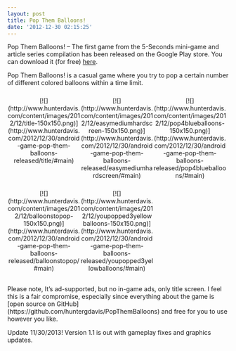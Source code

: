 ```yaml
---
layout: post
title: Pop Them Balloons!
date: '2012-12-30 02:15:25'
---
```



Pop Them Balloons! – The first game from the 5-Seconds mini-game and article series compilation has been released on the Google Play store. You can download it (for free) [here](https://play.google.com/store/apps/details?id=com.hunterdavis.popthemballoons).

Pop Them Balloons! is a casual game where you try to pop a certain number of different colored balloons within a time limit.

<table><tr><style type="text/css">
			#gallery-3 {
				margin: auto;
			}
			#gallery-3 .gallery-item {
				float: left;
				margin-top: 10px;
				text-align: center;
				width: 33%;
			}
			#gallery-3 img {
				border: 2px solid #cfcfcf;
			}
			#gallery-3 .gallery-caption {
				margin-left: 0;
			}
			/* see gallery_shortcode() in wp-includes/media.php */
		</style><div class="gallery galleryid-3646 gallery-columns-3 gallery-size-thumbnail" id="gallery-3"><dl class="gallery-item"><dt class="gallery-icon portrait">[![](http://www.hunterdavis.com/content/images/2012/12/title-150x150.png)](http://www.hunterdavis.com/2012/12/30/android-game-pop-them-balloons-released/title/#main)</dt></dl><dl class="gallery-item"><dt class="gallery-icon portrait">[![](http://www.hunterdavis.com/content/images/2012/12/easymediumhardscreen-150x150.png)](http://www.hunterdavis.com/2012/12/30/android-game-pop-them-balloons-released/easymediumhardscreen/#main)</dt></dl><dl class="gallery-item"><dt class="gallery-icon portrait">[![](http://www.hunterdavis.com/content/images/2012/12/pop4blueballoons-150x150.png)](http://www.hunterdavis.com/2012/12/30/android-game-pop-them-balloons-released/pop4blueballoons/#main)</dt></dl>  
<dl class="gallery-item"><dt class="gallery-icon portrait">[![](http://www.hunterdavis.com/content/images/2012/12/balloonstopop-150x150.png)](http://www.hunterdavis.com/2012/12/30/android-game-pop-them-balloons-released/balloonstopop/#main)</dt></dl><dl class="gallery-item"><dt class="gallery-icon portrait">[![](http://www.hunterdavis.com/content/images/2012/12/youpopped3yellowballoons-150x150.png)](http://www.hunterdavis.com/2012/12/30/android-game-pop-them-balloons-released/youpopped3yellowballoons/#main)</dt></dl>  
</div>  
</tr></table>Please note, It’s ad-supported, but no in-game ads, only title screen. I feel this is a fair compromise, especially since everything about the game is [open source on GitHub](https://github.com/huntergdavis/PopThemBalloons) and free for you to use however you like.

Update 11/30/2013! Version 1.1 is out with gameplay fixes and graphics updates.


